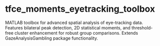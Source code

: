 # tfce_moments_eyetracking_toolbox
MATLAB toolbox for advanced spatial analysis of eye-tracking data. Features bilateral peak detection, 2D statistical moments, and threshold-free cluster enhancement for robust group comparisons. Extends GazeAnalysisGambling package functionality.
